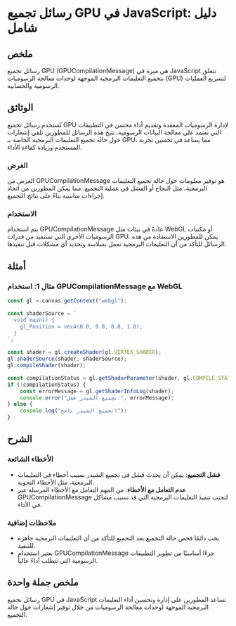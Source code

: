 <!--
Meta Description: # رسائل تجميع GPU في JavaScript: دليل شامل ## ملخص رسائل تجميع GPU (GPUCompilationMessage) هي ميزة في JavaScript تتعلق بتجميع التعليمات البرمجية الموج...
Meta Keywords: تجميع, التعليمات, البرمجية, gpu, gpucompilationmessage
-->

# رسائل تجميع GPU في JavaScript: دليل شامل

## ملخص
رسائل تجميع GPU (GPUCompilationMessage) هي ميزة في JavaScript تتعلق بتجميع التعليمات البرمجية الموجهة لوحدات معالجة الرسوميات (GPU) لتسريع العمليات الرسومية والحسابية.

## الوثائق
تُستخدم رسائل تجميع GPU لإدارة الرسوميات المعقدة وتقديم أداء محسن في التطبيقات التي تعتمد على معالجة البيانات الرسومية. تتيح هذه الرسائل للمطورين تلقي إشعارات حول حالة تجميع التعليمات البرمجية الخاصة بـ GPU، مما يساعد في تحسين تجربة المستخدم وزيادة كفاءة الأداء.

### الغرض
الغرض من GPUCompilationMessage هو توفير معلومات حول حالة تجميع التعليمات البرمجية، مثل النجاح أو الفشل في عملية التجميع، مما يمكن المطورين من اتخاذ إجراءات مناسبة بناءً على نتائج التجميع.

### الاستخدام
يتم استخدام GPUCompilationMessage عادةً في بيئات مثل WebGL أو مكتبات الرسوميات الأخرى التي تستفيد من قدرات GPU. يمكن للمطورين الاستفادة من هذه الرسائل للتأكد من أن التعليمات البرمجية تعمل بسلاسة وتحديد أي مشكلات قبل تنفيذها.

## أمثلة
### مثال 1: استخدام GPUCompilationMessage مع WebGL
```javascript
const gl = canvas.getContext("webgl");

const shaderSource = `
  void main() {
    gl_Position = vec4(0.0, 0.0, 0.0, 1.0);
  }
`;

const shader = gl.createShader(gl.VERTEX_SHADER);
gl.shaderSource(shader, shaderSource);
gl.compileShader(shader);

const compilationStatus = gl.getShaderParameter(shader, gl.COMPILE_STATUS);
if (!compilationStatus) {
    const errorMessage = gl.getShaderInfoLog(shader);
    console.error("تجميع الشيدر فشل:", errorMessage);
} else {
    console.log("تجميع الشيدر ناجح!");
}
```

## الشرح
### الأخطاء الشائعة
- **فشل التجميع**: يمكن أن يحدث فشل في تجميع الشيدر بسبب أخطاء في التعليمات البرمجية، مثل الأخطاء النحوية.
- **عدم التعامل مع الأخطاء**: من المهم التعامل مع الأخطاء المرسلة عبر GPUCompilationMessage لتجنب تنفيذ التعليمات البرمجية التي قد تسبب مشاكل في الأداء.

### ملاحظات إضافية
- يجب دائمًا فحص حالة التجميع بعد التجميع للتأكد من أن التعليمات البرمجية جاهزة للتنفيذ.
- يعتبر استخدام GPUCompilationMessage جزءًا أساسيًا من تطوير التطبيقات الرسومية التي تتطلب أداءً عالياً.

## ملخص جملة واحدة
رسائل تجميع GPU في JavaScript تساعد المطورين على إدارة وتحسين أداء التعليمات البرمجية الموجهة لوحدات معالجة الرسوميات من خلال توفير إشعارات حول حالة التجميع.